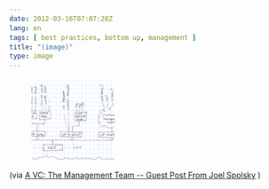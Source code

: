 ```yaml
---
date: 2012-03-16T07:07:28Z
lang: en
tags: [ best practices, bottom up, management ]
title: "(image)"
type: image
---
```


<figure>
<a
href="https://hugo.ferreira.cc/via-a-vc-the-management-team-guest-post-from/attachment/845/"
rel="attachment"><img
src="tumblr_m0zlmwQWpL1qz82meo1_500-150x150.png"
width="150" height="150" /></a></figure>

(via [A VC: The Management Team -- Guest Post From Joel
Spolsky](http://www.avc.com/a_vc/2012/02/the-management-team-guest-post-from-joel-spolsky.html)
)

